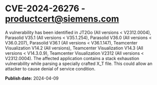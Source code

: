 # CVE-2024-26276 - productcert@siemens.com

A vulnerability has been identified in JT2Go (All versions < V2312.0004), Parasolid V35.1 (All versions < V35.1.254), Parasolid V36.0 (All versions < V36.0.207), Parasolid V36.1 (All versions < V36.1.147), Teamcenter Visualization V14.2 (All versions), Teamcenter Visualization V14.3 (All versions < V14.3.0.9), Teamcenter Visualization V2312 (All versions < V2312.0004). The affected application contains a stack exhaustion vulnerability while parsing a specially crafted X_T file. This could allow an attacker to cause denial of service condition.

**Publish date:** 2024-04-09
